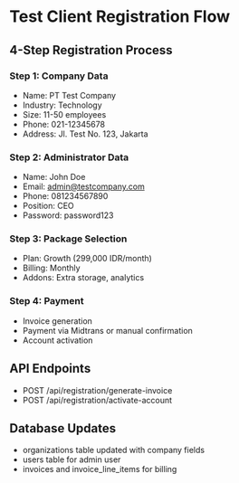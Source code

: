 # Test Client Registration Flow

## 4-Step Registration Process

### Step 1: Company Data
- Name: PT Test Company
- Industry: Technology  
- Size: 11-50 employees
- Phone: 021-12345678
- Address: Jl. Test No. 123, Jakarta

### Step 2: Administrator Data
- Name: John Doe
- Email: admin@testcompany.com
- Phone: 081234567890
- Position: CEO
- Password: password123

### Step 3: Package Selection
- Plan: Growth (299,000 IDR/month)
- Billing: Monthly
- Addons: Extra storage, analytics

### Step 4: Payment
- Invoice generation
- Payment via Midtrans or manual confirmation
- Account activation

## API Endpoints
- POST /api/registration/generate-invoice
- POST /api/registration/activate-account

## Database Updates
- organizations table updated with company fields
- users table for admin user
- invoices and invoice_line_items for billing
